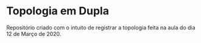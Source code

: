 #  Topologia em Dupla
Repositório criado com o intuito de registrar a topologia feita na aula do dia 12 de Março de 2020.
